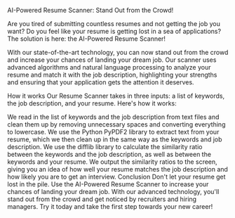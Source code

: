 AI-Powered Resume Scanner: Stand Out from the Crowd!

Are you tired of submitting countless resumes and not getting the job you want? Do you feel like your resume is getting lost in a sea of applications? The solution is here: the AI-Powered Resume Scanner!

With our state-of-the-art technology, you can now stand out from the crowd and increase your chances of landing your dream job. Our scanner uses advanced algorithms and natural language processing to analyze your resume and match it with the job description, highlighting your strengths and ensuring that your application gets the attention it deserves.

How it works
Our Resume Scanner takes in three inputs: a list of keywords, the job description, and your resume. Here's how it works:

We read in the list of keywords and the job description from text files and clean them up by removing unnecessary spaces and converting everything to lowercase.
We use the Python PyPDF2 library to extract text from your resume, which we then clean up in the same way as the keywords and job description.
We use the difflib library to calculate the similarity ratio between the keywords and the job description, as well as between the keywords and your resume.
We output the similarity ratios to the screen, giving you an idea of how well your resume matches the job description and how likely you are to get an interview.
Conclusion
Don't let your resume get lost in the pile. Use the AI-Powered Resume Scanner to increase your chances of landing your dream job. With our advanced technology, you'll stand out from the crowd and get noticed by recruiters and hiring managers. Try it today and take the first step towards your new career!
